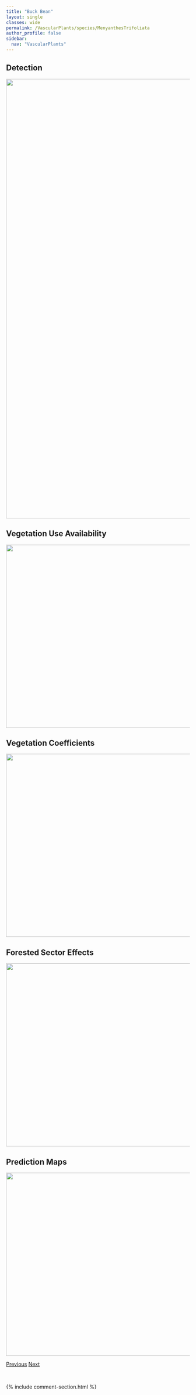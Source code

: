 ```yaml
---
title: "Buck Bean"
layout: single
classes: wide
permalink: /VascularPlants/species/MenyanthesTrifoliata
author_profile: false
sidebar:
  nav: "VascularPlants"
---
```


<h2>Detection</h2>

<a href="https://drive.google.com/uc?export=view&id=1ASCD4lfdFES941_vFIwnX6zO5J0U9rex">
<img src="https://drive.google.com/uc?export=view&id=1ASCD4lfdFES941_vFIwnX6zO5J0U9rex" height = "1200" width = "800">
</a>


<h2>Vegetation Use Availability</h2>

<a href="https://drive.google.com/uc?export=view&id=181E5LpC03ZwoRxYifPJEV4E2R_EhRWjT">
<img src="https://drive.google.com/uc?export=view&id=181E5LpC03ZwoRxYifPJEV4E2R_EhRWjT" height = "500" width = "1000">
</a>


<h2>Vegetation Coefficients</h2>

<a href="https://drive.google.com/uc?export=view&id=1b3LWcJrY6vG0_19JDk7_FljLxJNl2paF">
<img src="https://drive.google.com/uc?export=view&id=1b3LWcJrY6vG0_19JDk7_FljLxJNl2paF" height = "500" width = "1000">
</a>


<h2>Forested Sector Effects</h2>

<a href="https://drive.google.com/uc?export=view&id=1F1CpgXpvk2uRk0pl-1e56-_yP8LDFM1A">
<img src="https://drive.google.com/uc?export=view&id=1F1CpgXpvk2uRk0pl-1e56-_yP8LDFM1A" height = "500" width = "1000">
</a>


<h2>Prediction Maps</h2>

<a href="https://drive.google.com/uc?export=view&id=1TVcbjTcyHMW6TgOGZuuPk--HSycQuJUY">
<img src="https://drive.google.com/uc?export=view&id=1TVcbjTcyHMW6TgOGZuuPk--HSycQuJUY" height = "500" width = "1000">
</a>


<a href="/DevelopmentWebsite/VascularPlants/species/MenthaSpicata" class="pagination--pager" title="Mentha spicata">Previous</a> <a href="/DevelopmentWebsite/VascularPlants/species/MenziesiaFerruginea" class="pagination--pager" title="Menziesia ferruginea">Next</a>

<p>&nbsp;</p>

{% include comment-section.html %}
